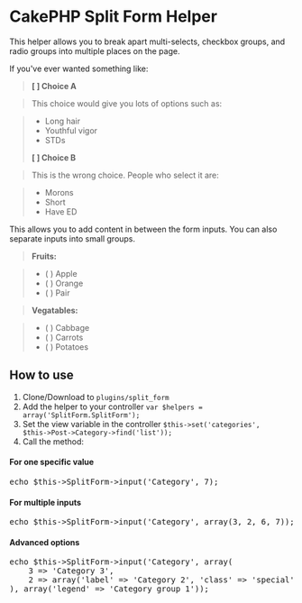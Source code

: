 # CakePHP Split Form Helper
This helper allows you to break apart multi-selects, checkbox groups, and radio groups into multiple places on the page.

If you've ever wanted something like:

> __[ ] Choice A__

> This choice would give you lots of options such as:

> - Long hair
> - Youthful vigor
> - STDs
>
> __[ ] Choice B__

> This is the wrong choice. People who select it are:

> - Morons
> - Short
> - Have ED

This allows you to add content in between the form inputs. You can also separate inputs into small groups.

> __Fruits:__

> - ( ) Apple
> - ( ) Orange 
> - ( ) Pair

> __Vegatables:__

> - ( ) Cabbage
> - ( ) Carrots
> - ( ) Potatoes

## How to use
1. Clone/Download to <code>plugins/split_form</code>
2. Add the helper to your controller 
<code>var $helpers = array('SplitForm.SplitForm');</code>
3. Set the view variable in the controller 
<code>$this->set('categories', $this->Post->Category->find('list'));</code>
4. Call the method:

#### For one specific value
<pre>echo $this->SplitForm->input('Category', 7);</pre>

#### For multiple inputs
<pre>echo $this->SplitForm->input('Category', array(3, 2, 6, 7));</pre>

#### Advanced options
<pre>echo $this->SplitForm->input('Category', array(
	3 => 'Category 3', 
	2 => array('label' => 'Category 2', 'class' => 'special')
), array('legend' => 'Category group 1'));</pre>